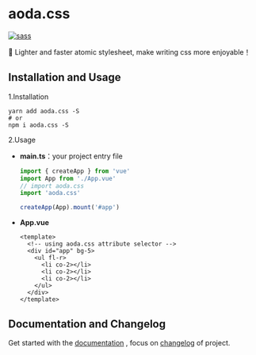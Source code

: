 # aoda.css

[![sass](https://img.shields.io/badge/dart--sass-v1.51.0-orange?style=flat-square&logo=github)](https://github.com/sass/dart-sass)

🎨 Lighter and faster atomic stylesheet, make writing css more enjoyable！

## Installation and Usage

1.Installation

```shell
yarn add aoda.css -S
# or
npm i aoda.css -S
```

2.Usage

- **main.ts**：your project entry file

  ```typescript
  import { createApp } from 'vue'
  import App from './App.vue'
  // import aoda.css
  import 'aoda.css'

  createApp(App).mount('#app')
  ```

- **App.vue**

  ```vue
  <template>
    <!-- using aoda.css attribute selector -->
    <div id="app" bg-5>
      <ul fl-r>
        <li co-2></li>
        <li co-2></li>
        <li co-2></li>
      </ul>
    </div>
  </template>
  ```

## Documentation and Changelog

Get started with the [documentation]() , focus on [changelog](./CHANGELOG.md) of project.
